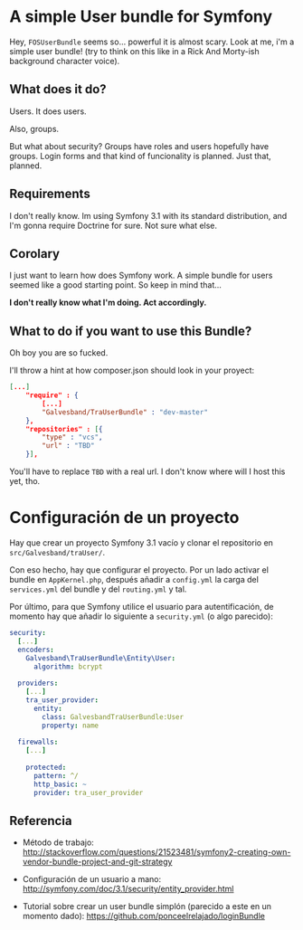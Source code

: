# A simple User bundle for Symfony #

Hey, `FOSUserBundle` seems so... powerful it is almost scary. Look at me, i'm a simple
user bundle! (try to think on this like in a Rick And Morty-ish background character voice).

## What does it do? ##

Users. It does users. 

Also, groups.

But what about security? Groups have roles and users hopefully have groups. Login forms
and that kind of funcionality is planned. Just that, planned.

## Requirements ##

I don't really know. Im using Symfony 3.1 with its standard distribution, and
I'm gonna require Doctrine for sure. Not sure what else.

## Corolary ##

I just want to learn how does Symfony work. A simple bundle for users seemed like a
good starting point. So keep in mind that...

**I don't really know what I'm doing. Act accordingly.**

## What to do if you want to use this Bundle? ##

Oh boy you are so fucked. 

I'll throw a hint at how composer.json should look in your proyect:

```json
[...]
    "require" : {
        [...]
        "Galvesband/TraUserBundle" : "dev-master"
    },
    "repositories" : [{
        "type" : "vcs",
        "url" : "TBD" 
    }],
```

You'll have to replace `TBD` with a real url. I don't know where will I host this yet, tho.

# Configuración de un proyecto #

Hay que crear un proyecto Symfony 3.1 vacío y clonar el repositorio en 
`src/Galvesband/traUser/`.

Con eso hecho, hay que configurar el proyecto. Por un lado activar el bundle en
`AppKernel.php`, después añadir a `config.yml` la carga del `services.yml` del bundle
y del `routing.yml` y tal.

Por último, para que Symfony utilice el usuario para autentificación, de momento hay 
que añadir lo siguiente a `security.yml` (o algo parecido):

```yaml
security:
  [...]
  encoders:
    Galvesband\TraUserBundle\Entity\User:
      algorithm: bcrypt
  
  providers:
    [...]
    tra_user_provider:
      entity:
        class: GalvesbandTraUserBundle:User
        property: name
  
  firewalls:
    [...]
    
    protected:
      pattern: ^/
      http_basic: ~
      provider: tra_user_provider
```

## Referencia ##

 - Método de trabajo: 
   http://stackoverflow.com/questions/21523481/symfony2-creating-own-vendor-bundle-project-and-git-strategy
   
 - Configuración de un usuario a mano:
   http://symfony.com/doc/3.1/security/entity_provider.html

 - Tutorial sobre crear un user bundle simplón (parecido a este en un momento dado):
   https://github.com/ponceelrelajado/loginBundle
